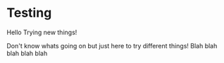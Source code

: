 # Testing

Hello Trying new things!

Don't know whats going on but just here to try different things! 
Blah blah blah blah blah

